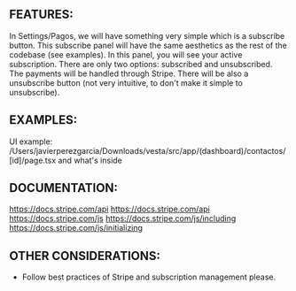 ## FEATURES:
In Settings/Pagos, we will have something very simple which is a subscribe button. This subscribe panel will have the same aesthetics as the rest of the codebase (see examples). In this panel, you will see your active subscription. There are only two options: subscribed and unsubscribed. The payments will be handled through Stripe. There will be also a unsubscribe button (not very intuitive, to don't make it simple to unsubscribe).



## EXAMPLES:
UI example:  /Users/javierperezgarcia/Downloads/vesta/src/app/(dashboard)/contactos/[id]/page.tsx and what's inside



## DOCUMENTATION:
https://docs.stripe.com/api
https://docs.stripe.com/api
https://docs.stripe.com/js
https://docs.stripe.com/js/including
https://docs.stripe.com/js/initializing

## OTHER CONSIDERATIONS:
- Follow best practices of Stripe and subscription management please. 
